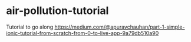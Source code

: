 # air-pollution-tutorial
Tutorial to go along https://medium.com/@apuravchauhan/part-1-simple-ionic-tutorial-from-scratch-from-0-to-live-app-9a79db510a90

